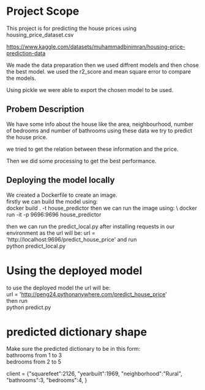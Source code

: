 # Project Scope
This project is for predicting the house prices using housing_price_dataset.csv

https://www.kaggle.com/datasets/muhammadbinimran/housing-price-prediction-data

We made the data preparation then we used diffrent models and then chose the best model.
we used the r2_score and mean square error to compare the models.

Using pickle we were able to export the chosen model to be used.

## Probem Description

We have some info about the house like the area, neighbourhood, number of bedrooms and number of bathrooms
using these data we try to predict the house price.

we tried to get the relation between these information and the price.

Then we did some processing to get the best performance.

## Deploying the model locally 

We created a Dockerfile to create an image. \
firstly we can build the model using: \
docker build . -t house_predictor
then we can run the image using: \ 
docker run   -it  -p 9696:9696 house_predictor 

then we can run the predict_local.py after installing requests in our environment
as the url will be:
url = 'http://localhost:9696/predict_house_price' 
and run \
python predict_local.py

# Using the deployed model 
to use the deployed model the url will be: \
url = 'http://peng24.pythonanywhere.com/predict_house_price'  \
then run \
python predict.py


# predicted dictionary  shape
Make sure the predicted dictionary to be in this form: \
bathrooms from 1 to 3 \
bedrooms from 2 to 5  

client = {"squarefeet":2126,
"yearbuilt":1969,
"neighborhood":"Rural",
"bathrooms":3,
"bedrooms":4,
}









